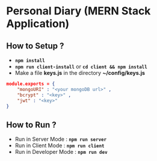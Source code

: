 # Personal Diary (MERN Stack Application)

## How to Setup ?
* **`npm install`**
* **`npm run client-install`** or **`cd client && npm install`**
* Make a file **keys.js** in the directory **~/config/keys.js**
```json
module.exports = {
    "mongoURI" : "<your mongoDB url>" ,
    "bcrypt" : "<key>" ,
    "jwt" : "<key>"
}
```
## How to Run ?
* Run in Server Mode : **`npm run server`**
* Run in Client Mode : **`npm run client`**
* Run in Developer Mode : **`npm run dev`**
